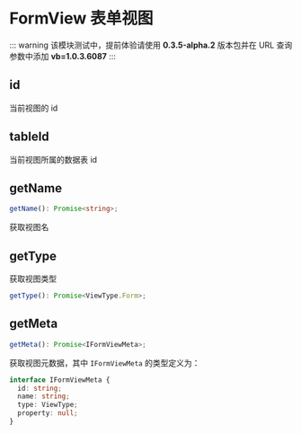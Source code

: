 # FormView 表单视图

::: warning
该模块测试中，提前体验请使用 **0.3.5-alpha.2** 版本包并在 URL 查询参数中添加 **vb=1.0.3.6087**
:::

## id
当前视图的 id

## tableId
当前视图所属的数据表 id

## getName
```typescript
getName(): Promise<string>;
```
获取视图名

## getType
获取视图类型
```typescript
getType(): Promise<ViewType.Form>;
```

## getMeta
```typescript
getMeta(): Promise<IFormViewMeta>;
```
获取视图元数据，其中 `IFormViewMeta` 的类型定义为：
```typescript
interface IFormViewMeta {
  id: string;
  name: string;
  type: ViewType;
  property: null;
}
```